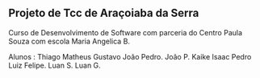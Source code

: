 ## Projeto de Tcc de Araçoiaba da Serra

Curso de Desenvolvimento de Software com parceria
do Centro Paula Souza com escola Maria Angelica B.

Alunos :
Thiago
Matheus
Gustavo
João Pedro.
João P.
Kaike
Isaac
Pedro
Luiz
Felipe.
Luan S.
Luan G.

